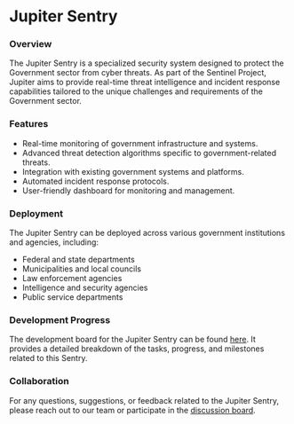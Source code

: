 # Jupiter Sentry

### Overview

The Jupiter Sentry is a specialized security system designed to protect the Government sector from cyber threats. As part of the Sentinel Project, Jupiter aims to provide real-time threat intelligence and incident response capabilities tailored to the unique challenges and requirements of the Government sector.

### Features

* Real-time monitoring of government infrastructure and systems.
* Advanced threat detection algorithms specific to government-related threats.
* Integration with existing government systems and platforms.
* Automated incident response protocols.
* User-friendly dashboard for monitoring and management.

### Deployment

The Jupiter Sentry can be deployed across various government institutions and agencies, including:

* Federal and state departments
* Municipalities and local councils
* Law enforcement agencies
* Intelligence and security agencies
* Public service departments

### Development Progress

The development board for the Jupiter Sentry can be found [here](https://github.com/users/cywf/projects/53). It provides a detailed breakdown of the tasks, progress, and milestones related to this Sentry.

### Collaboration

For any questions, suggestions, or feedback related to the Jupiter Sentry, please reach out to our team or participate in the [discussion board](https://github.com/cywf/sentinel-project/discussions).


